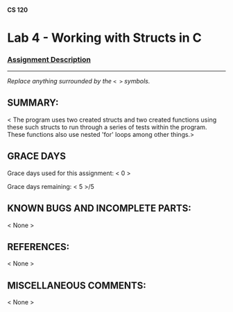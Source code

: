 #### CS 120
# Lab 4 - Working with Structs in C

### [Assignment Description](https://docs.google.com/document/d/125fM0CbJUVrPI4mHgGUb7uD4PwGiUcmYaaKYr-57xyU/edit?usp=sharing)

***

_Replace anything surrounded by the `< >` symbols._

## SUMMARY:
 < The program uses two created structs and two created functions using these such structs to run through a series of tests within the program. These functions also use nested 'for' loops among other things.>

## GRACE DAYS
Grace days used for this assignment: < 0 >

Grace days remaining: < 5 >/5

## KNOWN BUGS AND INCOMPLETE PARTS:
 < None >

## REFERENCES:
 < None >

## MISCELLANEOUS COMMENTS:
 < None >
